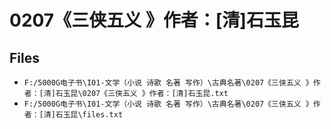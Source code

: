 # 0207《三侠五义 》作者：[清]石玉昆

## Files

- `F:/5000G电子书\I01-文学（小说 诗歌 名著 写作）\古典名著\0207《三侠五义 》作者：[清]石玉昆\0207《三侠五义 》作者：[清]石玉昆.txt`
- `F:/5000G电子书\I01-文学（小说 诗歌 名著 写作）\古典名著\0207《三侠五义 》作者：[清]石玉昆\files.txt`
